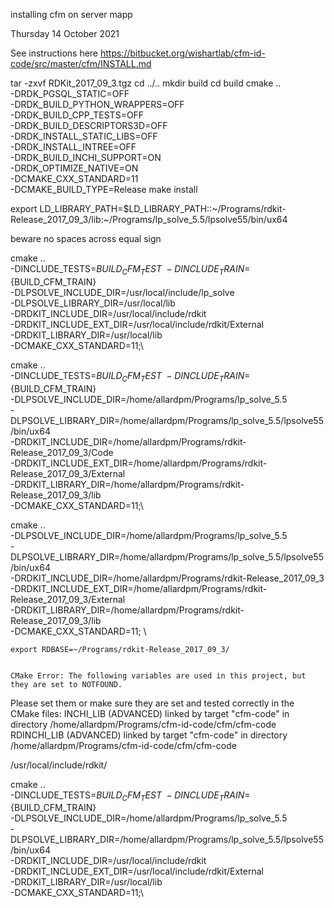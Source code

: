 installing cfm on server mapp

Thursday 14 October 2021

See instructions here https://bitbucket.org/wishartlab/cfm-id-code/src/master/cfm/INSTALL.md


tar -zxvf RDKit_2017_09_3.tgz
cd ../..
mkdir build
cd build
cmake .. \
    -DRDK_PGSQL_STATIC=OFF\
    -DRDK_BUILD_PYTHON_WRAPPERS=OFF\
    -DRDK_BUILD_CPP_TESTS=OFF\
    -DRDK_BUILD_DESCRIPTORS3D=OFF\
    -DRDK_INSTALL_STATIC_LIBS=OFF\
    -DRDK_INSTALL_INTREE=OFF\
    -DRDK_BUILD_INCHI_SUPPORT=ON\
    -DRDK_OPTIMIZE_NATIVE=ON\
    -DCMAKE_CXX_STANDARD=11\
    -DCMAKE_BUILD_TYPE=Release
make install



export LD_LIBRARY_PATH=$LD_LIBRARY_PATH::~/Programs/rdkit-Release_2017_09_3/lib:~/Programs/lp_solve_5.5/lpsolve55/bin/ux64


beware no spaces across equal sign



cmake  ..  
    -DINCLUDE_TESTS=${BUILD_CFM_TEST}\
    -DINCLUDE_TRAIN=${BUILD_CFM_TRAIN}\
    -DLPSOLVE_INCLUDE_DIR=/usr/local/include/lp_solve\
    -DLPSOLVE_LIBRARY_DIR=/usr/local/lib\
    -DRDKIT_INCLUDE_DIR=/usr/local/include/rdkit\
    -DRDKIT_INCLUDE_EXT_DIR=/usr/local/include/rdkit/External\
    -DRDKIT_LIBRARY_DIR=/usr/local/lib\
    -DCMAKE_CXX_STANDARD=11;\



cmake  .. \
    -DINCLUDE_TESTS=${BUILD_CFM_TEST}\
    -DINCLUDE_TRAIN=${BUILD_CFM_TRAIN}\
    -DLPSOLVE_INCLUDE_DIR=/home/allardpm/Programs/lp_solve_5.5\
    -DLPSOLVE_LIBRARY_DIR=/home/allardpm/Programs/lp_solve_5.5/lpsolve55/bin/ux64\
    -DRDKIT_INCLUDE_DIR=/home/allardpm/Programs/rdkit-Release_2017_09_3/Code\
    -DRDKIT_INCLUDE_EXT_DIR=/home/allardpm/Programs/rdkit-Release_2017_09_3/External\
    -DRDKIT_LIBRARY_DIR=/home/allardpm/Programs/rdkit-Release_2017_09_3/lib\
    -DCMAKE_CXX_STANDARD=11;\


cmake  .. \
    -DLPSOLVE_INCLUDE_DIR=/home/allardpm/Programs/lp_solve_5.5 \
    -DLPSOLVE_LIBRARY_DIR=/home/allardpm/Programs/lp_solve_5.5/lpsolve55/bin/ux64 \
    -DRDKIT_INCLUDE_DIR=/home/allardpm/Programs/rdkit-Release_2017_09_3 \
    -DRDKIT_INCLUDE_EXT_DIR=/home/allardpm/Programs/rdkit-Release_2017_09_3/External \
    -DRDKIT_LIBRARY_DIR=/home/allardpm/Programs/rdkit-Release_2017_09_3/lib \
    -DCMAKE_CXX_STANDARD=11; \



    export RDBASE=~/Programs/rdkit-Release_2017_09_3/


    CMake Error: The following variables are used in this project, but they are set to NOTFOUND.
Please set them or make sure they are set and tested correctly in the CMake files:
INCHI_LIB (ADVANCED)
    linked by target "cfm-code" in directory /home/allardpm/Programs/cfm-id-code/cfm/cfm-code
RDINCHI_LIB (ADVANCED)
    linked by target "cfm-code" in directory /home/allardpm/Programs/cfm-id-code/cfm/cfm-code


/usr/local/include/rdkit/


cmake  .. \
    -DINCLUDE_TESTS=${BUILD_CFM_TEST}\
    -DINCLUDE_TRAIN=${BUILD_CFM_TRAIN}\
    -DLPSOLVE_INCLUDE_DIR=/home/allardpm/Programs/lp_solve_5.5\
    -DLPSOLVE_LIBRARY_DIR=/home/allardpm/Programs/lp_solve_5.5/lpsolve55/bin/ux64\
    -DRDKIT_INCLUDE_DIR=/usr/local/include/rdkit\
    -DRDKIT_INCLUDE_EXT_DIR=/usr/local/include/rdkit/External\
    -DRDKIT_LIBRARY_DIR=/usr/local/lib\
    -DCMAKE_CXX_STANDARD=11;\
